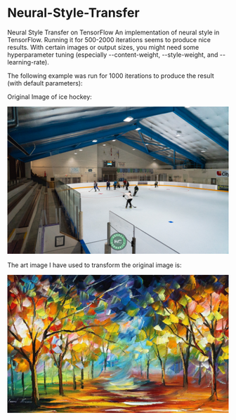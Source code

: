 # Neural-Style-Transfer
Neural Style Transfer on TensorFlow
An implementation of neural style in TensorFlow.
Running it for 500-2000 iterations seems to produce nice results. With certain images or output sizes, you might need some hyperparameter tuning (especially --content-weight, --style-weight, and --learning-rate).

The following example was run for 1000 iterations to produce the result (with default parameters):

Original Image of ice hockey:

![Original Image](original_image.jpg)

The art image I have used to transform the original image is:

![Art Image](art_wallpaper.jpg)
